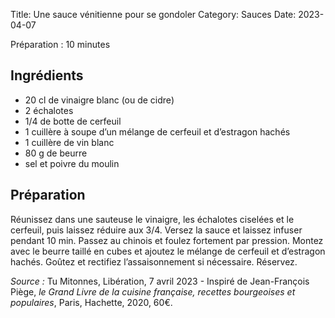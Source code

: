 Title: Une sauce vénitienne pour se gondoler
Category: Sauces
Date: 2023-04-07

Préparation : 10 minutes

## Ingrédients

* 20 cl de vinaigre blanc (ou de cidre)
* 2 échalotes
* 1/4 de botte de cerfeuil
* 1 cuillère à soupe d’un mélange de cerfeuil et d’estragon hachés
* 1 cuillère de vin blanc
* 80 g de beurre
* sel et poivre du moulin

## Préparation

Réunissez dans une sauteuse le vinaigre, les échalotes ciselées et le cerfeuil, puis laissez
réduire aux 3/4. Versez la sauce et laissez infuser pendant 10 min. Passez au chinois et foulez
fortement par pression. Montez avec le beurre taillé en cubes et ajoutez le mélange de cerfeuil et
d’estragon hachés. Goûtez et rectifiez l’assaisonnement si nécessaire. Réservez.

*Source :* Tu Mitonnes, Libération, 7 avril 2023 - Inspiré de Jean-François Piège, *le Grand Livre de la cuisine française, recettes bourgeoises et populaires*, Paris, Hachette, 2020, 60€.
